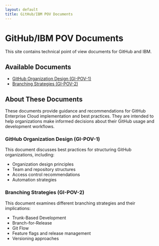 ```yaml
---
layout: default
title: GitHub/IBM POV Documents
---
```


# GitHub/IBM POV Documents

This site contains technical point of view documents for GitHub and IBM.

## Available Documents

- [GitHub Organization Design (GI-POV-1)](gi-pov-1.html)
- [Branching Strategies (GI-POV-2)](gi-pov-2.html)

## About These Documents

These documents provide guidance and recommendations for GitHub Enterprise Cloud implementation and best practices. They are intended to help organizations make informed decisions about their GitHub usage and development workflows.

### GitHub Organization Design (GI-POV-1)

This document discusses best practices for structuring GitHub organizations, including:
- Organization design principles
- Team and repository structures
- Access control recommendations
- Automation strategies

### Branching Strategies (GI-POV-2)

This document examines different branching strategies and their implications:
- Trunk-Based Development
- Branch-for-Release
- Git Flow
- Feature flags and release management
- Versioning approaches
